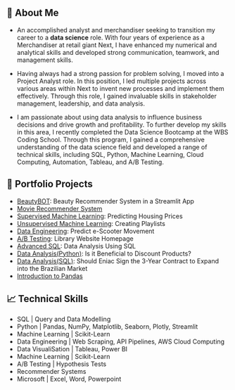## 📌 About Me 

- An accomplished analyst and merchandiser seeking to transition my career to a **data science** role. With four years of experience as a Merchandiser at retail giant Next, I have enhanced my numerical and analytical skills and developed strong communication, teamwork, and management skills.

- Having always had a strong passion for problem solving, I moved into a Project Analyst role. In this position, I led multiple projects across various areas within Next to invent new processes and implement them effectively. Through this role, I gained invaluable skills in stakeholder management, leadership, and data analysis.

- I am passionate about using data analysis to influence business decisions and drive growth and profitability. To further develop my skills in this area, I recently completed the Data Science Bootcamp at the WBS Coding School. Through this program, I gained a comprehensive understanding of the data science field and developed a range of technical skills, including SQL, Python, Machine Learning, Cloud Computing, Automation, Tableau, and A/B Testing.

## 📁 Portfolio Projects

- [BeautyBOT](https://github.com/abiflynn/BeautyBOT): Beauty Recommender System in a Streamlit App 
- [Movie Recommender System](https://github.com/abiflynn/movie_recommender_system)
- [Supervised Machine Learning](https://github.com/abiflynn/supervised_machine_learning): Predicting Housing Prices
- [Unsupervised Machine Learning](https://github.com/abiflynn/unsupervised_machine_learning): Creating Playlists
- [Data Engineering](https://github.com/abiflynn/data_engineering): Predict e-Scooter Movement
- [A/B Testing](https://github.com/abiflynn/AB_testing): Library Website Homepage
- [Advanced SQL](https://github.com/abiflynn/advanced_SQL): Data Analysis Using SQL
- [Data Analysis(Python)](https://github.com/abiflynn/data_analysis_python): Is it Beneficial to Discount Products?
- [Data Analysis(SQL)](https://github.com/abiflynn/data_analysis_SQL): Should Eniac Sign the 3-Year Contract to Expand into the Brazilian Market
- [Introduction to Pandas](https://github.com/abiflynn/python_pandas)

## 📈 Technical Skills 

- SQL | Query and Data Modelling
- Python | Pandas, NumPy, Matplotlib, Seaborn, Plotly, Streamlit
- Machine Learning | Scikit-Learn
- Data Engineering | Web Scraping, API Pipelines, AWS Cloud Computing
- Data VisualiSation | Tableau, Power BI 
- Machine Learning | Scikit-Learn
- A/B Testing | Hypothesis Tests
- Recommender Systems
- Microsoft | Excel, Word, Powerpoint
